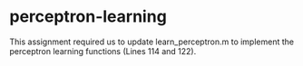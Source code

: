 # perceptron-learning

This assignment required us to update learn_perceptron.m to implement the perceptron learning functions (Lines 114 and 122).